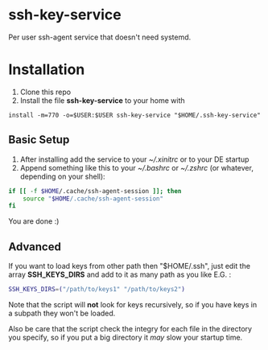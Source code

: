 ssh-key-service
================

Per user ssh-agent service that doesn't need systemd.

# Installation
1. Clone this repo
2. Install the file **ssh-key-service** to your home with
```
install -m=770 -o=$USER:$USER ssh-key-service "$HOME/.ssh-key-service"
```

## Basic Setup
1. After installing add the service to your *~/.xinitrc* or to your DE startup
2. Append something like this to your *~/.bashrc* or *~/.zshrc* (or whatever, depending on your shell):

```bash
if [[ -f $HOME/.cache/ssh-agent-session ]]; then
    source "$HOME/.cache/ssh-agent-session"
fi
```

You are done :)

## Advanced
If you want to load keys from other path then "$HOME/.ssh", just edit the array **SSH_KEYS_DIRS** and add to it as many path as you like E.G. :

```bash
SSH_KEYS_DIRS=("/path/to/keys1" "/path/to/keys2")
```

Note that the script will **not** look for keys recursively, so if you have keys in a subpath they won't be loaded.

Also be care that the script check the integry for each file in the directory you specify, so if you put a big directory it *may* slow your startup time.
